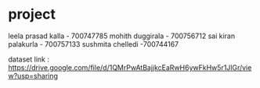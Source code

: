 # project

leela prasad kalla - 700747785
mohith duggirala   - 700756712
sai kiran palakurla - 700757133
sushmita chelledi   -700744167

dataset link : https://drive.google.com/file/d/1QMrPwAtBajjkcEaRwH6ywFkHw5r1JlGr/view?usp=sharing
